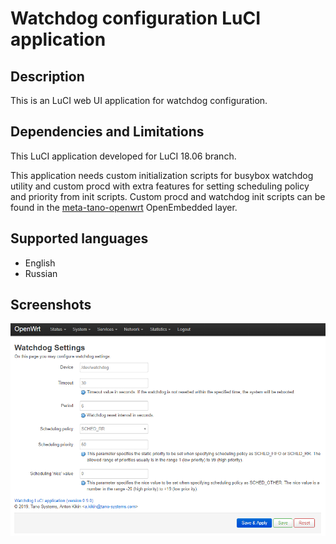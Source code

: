 # Watchdog configuration LuCI application

## Description
This is an LuCI web UI application for watchdog configuration.

## Dependencies and Limitations
This LuCI application developed for LuCI 18.06 branch.

This application needs custom initialization scripts for busybox watchdog utility and
custom procd with extra features for setting scheduling policy and priority from init scripts.
Custom procd and watchdog init scripts can be found in the [meta-tano-openwrt] OpenEmbedded layer.

## Supported languages
- English
- Russian

## Screenshots

![Watchdog Settings](screenshots/luci-app-watchdog.png?raw=true "Watchdog Settings")

[meta-tano-openwrt]: https://github.com/tano-systems/meta-tano-openwrt.git
